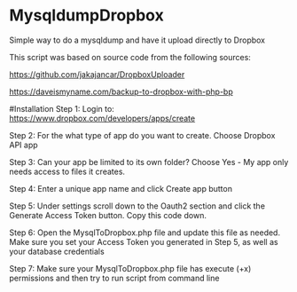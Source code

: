 # MysqldumpDropbox
Simple way to do a mysqldump and have it upload directly to Dropbox

This script was based on source code from the following sources:

https://github.com/jakajancar/DropboxUploader

https://daveismyname.com/backup-to-dropbox-with-php-bp

#Installation
Step 1: 
Login to: https://www.dropbox.com/developers/apps/create

Step 2: 
For the what type of app do you want to create. Choose Dropbox API app

Step 3:
Can your app be limited to its own folder? Choose Yes - My app only needs access to files it creates.

Step 4: 
Enter a unique app name and click Create app button

Step 5:
Under settings scroll down to the Oauth2 section and click the Generate Access Token button.
Copy this code down.

Step 6:
Open the MysqlToDropbox.php file and update this file as needed.
Make sure you set your Access Token you generated in Step 5, as well as your database credentials

Step 7:
Make sure your MysqlToDropbox.php file has execute (+x) permissions and then try to run script from command line
